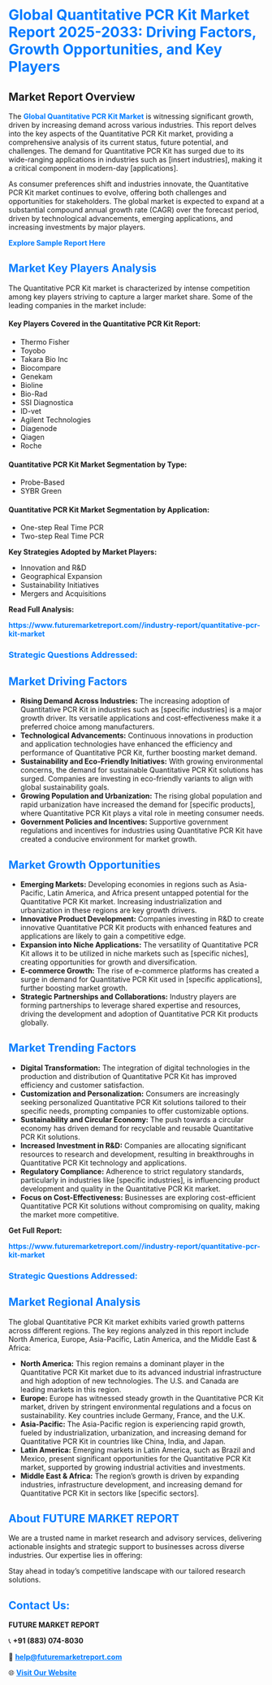 <h1 style="color: #007BFF;">Global Quantitative PCR Kit Market Report 2025-2033: Driving Factors, Growth Opportunities, and Key Players</h1>

<section id="overview">
<h2>Market Report Overview</h2>
<p>The <a href="https://www.futuremarketreport.com//industry-report/quantitative-pcr-kit-market" style="color: #007BFF; text-decoration: none;"><strong>Global Quantitative PCR Kit Market</strong></a> is witnessing significant growth, driven by increasing demand across various industries. This report delves into the key aspects of the Quantitative PCR Kit market, providing a comprehensive analysis of its current status, future potential, and challenges. The demand for Quantitative PCR Kit has surged due to its wide-ranging applications in industries such as [insert industries], making it a critical component in modern-day [applications].</p>
<p>As consumer preferences shift and industries innovate, the Quantitative PCR Kit market continues to evolve, offering both challenges and opportunities for stakeholders. The global market is expected to expand at a substantial compound annual growth rate (CAGR) over the forecast period, driven by technological advancements, emerging applications, and increasing investments by major players.</p>
</section>

<section id="overview">
<p><a href="https://www.futuremarketreport.com//request-sample/reportId=77830" style="color: #007BFF; text-decoration: none;"><strong>Explore Sample Report Here</strong></a></p>
</section>

<section id="key-players">
<h2 style="color: #007BFF;">Market Key Players Analysis</h2>
<p>The Quantitative PCR Kit market is characterized by intense competition among key players striving to capture a larger market share. Some of the leading companies in the market include:</p>
<h4>Key Players Covered in the Quantitative PCR Kit Report:</h4>
<ul><li>Thermo Fisher</li><li>Toyobo</li><li>Takara Bio Inc</li><li>Biocompare</li><li>Genekam</li><li>Bioline</li><li>Bio-Rad</li><li>SSI Diagnostica</li><li>ID-vet</li><li>Agilent Technologies</li><li>Diagenode</li><li>Qiagen</li><li>Roche</li></ul>
<h4>Quantitative PCR Kit Market Segmentation by Type:</h4>
<ul><li>Probe-Based</li><li>SYBR Green</li></ul>

<h4>Quantitative PCR Kit Market Segmentation by Application:</h4>
<ul><li>One-step Real Time PCR</li><li>Two-step Real Time PCR</li></ul>
<p><strong>Key Strategies Adopted by Market Players:</strong></p>
<ul>
<li>Innovation and R&D</li>
<li>Geographical Expansion</li>
<li>Sustainability Initiatives</li>
<li>Mergers and Acquisitions</li>
</ul>
</section>

<section>
<p><strong>Read Full Analysis: </strong></p><a href="https://www.futuremarketreport.com//industry-report/quantitative-pcr-kit-market" style="color: #007BFF; text-decoration: none;"><strong>https://www.futuremarketreport.com//industry-report/quantitative-pcr-kit-market</strong></a>
<h3 style="color: #007BFF;">Strategic Questions Addressed:</h3>
</section>

<section id="driving-factors">
<h2 style="color: #007BFF;">Market Driving Factors</h2>
<ul>
<li><strong>Rising Demand Across Industries:</strong> The increasing adoption of Quantitative PCR Kit in industries such as [specific industries] is a major growth driver. Its versatile applications and cost-effectiveness make it a preferred choice among manufacturers.</li>
<li><strong>Technological Advancements:</strong> Continuous innovations in production and application technologies have enhanced the efficiency and performance of Quantitative PCR Kit, further boosting market demand.</li>
<li><strong>Sustainability and Eco-Friendly Initiatives:</strong> With growing environmental concerns, the demand for sustainable Quantitative PCR Kit solutions has surged. Companies are investing in eco-friendly variants to align with global sustainability goals.</li>
<li><strong>Growing Population and Urbanization:</strong> The rising global population and rapid urbanization have increased the demand for [specific products], where Quantitative PCR Kit plays a vital role in meeting consumer needs.</li>
<li><strong>Government Policies and Incentives:</strong> Supportive government regulations and incentives for industries using Quantitative PCR Kit have created a conducive environment for market growth.</li>
</ul>
</section>

<section id="growth-opportunities">
<h2 style="color: #007BFF;">Market Growth Opportunities</h2>
<ul>
<li><strong>Emerging Markets:</strong> Developing economies in regions such as Asia-Pacific, Latin America, and Africa present untapped potential for the Quantitative PCR Kit market. Increasing industrialization and urbanization in these regions are key growth drivers.</li>
<li><strong>Innovative Product Development:</strong> Companies investing in R&D to create innovative Quantitative PCR Kit products with enhanced features and applications are likely to gain a competitive edge.</li>
<li><strong>Expansion into Niche Applications:</strong> The versatility of Quantitative PCR Kit allows it to be utilized in niche markets such as [specific niches], creating opportunities for growth and diversification.</li>
<li><strong>E-commerce Growth:</strong> The rise of e-commerce platforms has created a surge in demand for Quantitative PCR Kit used in [specific applications], further boosting market growth.</li>
<li><strong>Strategic Partnerships and Collaborations:</strong> Industry players are forming partnerships to leverage shared expertise and resources, driving the development and adoption of Quantitative PCR Kit products globally.</li>
</ul>
</section>

<section id="trending-factors">
<h2 style="color: #007BFF;">Market Trending Factors</h2>
<ul>
<li><strong>Digital Transformation:</strong> The integration of digital technologies in the production and distribution of Quantitative PCR Kit has improved efficiency and customer satisfaction.</li>
<li><strong>Customization and Personalization:</strong> Consumers are increasingly seeking personalized Quantitative PCR Kit solutions tailored to their specific needs, prompting companies to offer customizable options.</li>
<li><strong>Sustainability and Circular Economy:</strong> The push towards a circular economy has driven demand for recyclable and reusable Quantitative PCR Kit solutions.</li>
<li><strong>Increased Investment in R&D:</strong> Companies are allocating significant resources to research and development, resulting in breakthroughs in Quantitative PCR Kit technology and applications.</li>
<li><strong>Regulatory Compliance:</strong> Adherence to strict regulatory standards, particularly in industries like [specific industries], is influencing product development and quality in the Quantitative PCR Kit market.</li>
<li><strong>Focus on Cost-Effectiveness:</strong> Businesses are exploring cost-efficient Quantitative PCR Kit solutions without compromising on quality, making the market more competitive.</li>
</ul>
</section>

<section>
<p><strong>Get Full Report: </strong></p><a href="https://www.futuremarketreport.com//industry-report/quantitative-pcr-kit-market" style="color: #007BFF; text-decoration: none;"><strong>https://www.futuremarketreport.com//industry-report/quantitative-pcr-kit-market</strong></a>
<h3 style="color: #007BFF;">Strategic Questions Addressed:</h3>
</section>


<section id="regional-analysis">
<h2 style="color: #007BFF;">Market Regional Analysis</h2>
<p>The global Quantitative PCR Kit market exhibits varied growth patterns across different regions. The key regions analyzed in this report include North America, Europe, Asia-Pacific, Latin America, and the Middle East & Africa:</p>
<ul>
<li><strong>North America:</strong> This region remains a dominant player in the Quantitative PCR Kit market due to its advanced industrial infrastructure and high adoption of new technologies. The U.S. and Canada are leading markets in this region.</li>
<li><strong>Europe:</strong> Europe has witnessed steady growth in the Quantitative PCR Kit market, driven by stringent environmental regulations and a focus on sustainability. Key countries include Germany, France, and the U.K.</li>
<li><strong>Asia-Pacific:</strong> The Asia-Pacific region is experiencing rapid growth, fueled by industrialization, urbanization, and increasing demand for Quantitative PCR Kit in countries like China, India, and Japan.</li>
<li><strong>Latin America:</strong> Emerging markets in Latin America, such as Brazil and Mexico, present significant opportunities for the Quantitative PCR Kit market, supported by growing industrial activities and investments.</li>
<li><strong>Middle East & Africa:</strong> The region’s growth is driven by expanding industries, infrastructure development, and increasing demand for Quantitative PCR Kit in sectors like [specific sectors].</li>
</ul>
</section>

<footer>
<h2 style="color: #007BFF;">About FUTURE MARKET REPORT</h2>
<p>We are a trusted name in market research and advisory services, delivering actionable insights and strategic support to businesses across diverse industries. Our expertise lies in offering:</p>

<p>Stay ahead in today’s competitive landscape with our tailored research solutions.</p>

<h2 style="color: #007BFF;">Contact Us:</h2>
<p><strong>FUTURE MARKET REPORT</strong></p>
<p>📞 <strong>+91 (883) 074-8030</strong></p>
<p>📧 <strong><a href="mailto:help@futuremarketreport.com" style="color: #007BFF;">help@futuremarketreport.com</a></strong></p>
<p>🌐 <strong><a href="https://www.futuremarketreport.com/" style="color: #007BFF;">Visit Our Website</a></strong></p>
</footer>